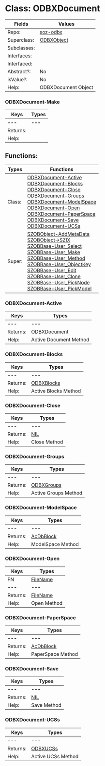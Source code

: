 
# Class:	ODBXDocument

| Fields | Values |
| --------- | --------- |
| Repo: | [soz-odbx](/repos/soz-odbx.html) |
| Superclass: | [ODBXObject](ODBXObject.html) |
| Subclasses: |  |
| Interfaces: |  |
| Interfaced: |  |
| Abstract?: | No |
| isValue?: | No |
| Help: | ODBXDocument Object |

### ODBXDocument-Make

| Keys | Types |
| --------- | --------- |
| **---** | **---** |
| Returns: |  |
| Help: |  |


## Functions:

| Types | Functions |
| --------- | --------- |
| Class: | [ODBXDocument-Active](#ODBXDocument-Active) <br> [ODBXDocument-Blocks](#ODBXDocument-Blocks) <br> [ODBXDocument-Close](#ODBXDocument-Close) <br> [ODBXDocument-Groups](#ODBXDocument-Groups) <br> [ODBXDocument-ModelSpace](#ODBXDocument-ModelSpace) <br> [ODBXDocument-Open](#ODBXDocument-Open) <br> [ODBXDocument-PaperSpace](#ODBXDocument-PaperSpace) <br> [ODBXDocument-Save](#ODBXDocument-Save) <br> [ODBXDocument-UCSs](#ODBXDocument-UCSs) |
| Super: | [SZOBObject-AddMetaData](SZOBObject.html) <br> [SZOBObject->SZIX](SZOBObject.html) <br> [SZOBBase-User_Select](SZOBBase.html) <br> [SZOBBase-User_Make](SZOBBase.html) <br> [SZOBBase-User_Method](SZOBBase.html) <br> [SZOBBase-User_ObjectKey](SZOBBase.html) <br> [SZOBBase-User_Edit](SZOBBase.html) <br> [SZOBBase-User_Clone](SZOBBase.html) <br> [SZOBBase-User_PickNode](SZOBBase.html) <br> [SZOBBase-User_PickModel](SZOBBase.html) |


### ODBXDocument-Active

| Keys | Types |
| --------- | --------- |
| **---** | **---** |
| Returns: | [ODBXDocument](ODBXDocument.html) |
| Help: | Active Document Method |

### ODBXDocument-Blocks

| Keys | Types |
| --------- | --------- |
| **---** | **---** |
| Returns: | [ODBXBlocks](ODBXBlocks.html) |
| Help: | Active Blocks Method |

### ODBXDocument-Close

| Keys | Types |
| --------- | --------- |
| **---** | **---** |
| Returns: | [NIL](NIL.html) |
| Help: | Close Method |

### ODBXDocument-Groups

| Keys | Types |
| --------- | --------- |
| **---** | **---** |
| Returns: | [ODBXGroups](ODBXGroups.html) |
| Help: | Active Groups Method |

### ODBXDocument-ModelSpace

| Keys | Types |
| --------- | --------- |
| **---** | **---** |
| Returns: | [AcDbBlock](AcDbBlock.html) |
| Help: | ModelSpace Method |

### ODBXDocument-Open

| Keys | Types |
| --------- | --------- |
| FN | [FileName](FileName.html) |
| **---** | **---** |
| Returns: | [FileName](FileName.html) |
| Help: | Open Method |

### ODBXDocument-PaperSpace

| Keys | Types |
| --------- | --------- |
| **---** | **---** |
| Returns: | [AcDbBlock](AcDbBlock.html) |
| Help: | PaperSpace Method |

### ODBXDocument-Save

| Keys | Types |
| --------- | --------- |
| **---** | **---** |
| Returns: | [NIL](NIL.html) |
| Help: | Save Method |

### ODBXDocument-UCSs

| Keys | Types |
| --------- | --------- |
| **---** | **---** |
| Returns: | [ODBXUCSs](ODBXUCSs.html) |
| Help: | Active UCSs Method |

